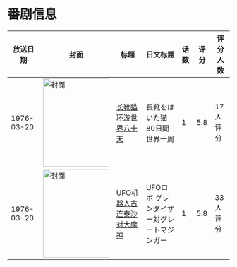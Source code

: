 # 番剧信息

|放送日期|封面|标题|日文标题|话数|评分|评分人数|
|---|---|---|---|---|---|---|
|1976-03-20|<img src="https://lain.bgm.tv/pic/cover/c/f1/96/83545_JqLJI.jpg" alt="封面" style="width:150px;height:200px;object-fit:cover;">|[长靴猫环游世界八十天](https://bangumi.tv/subject/83545)|長靴をはいた猫 80日間世界一周|1|5.8|17人评分|
|1976-03-20|<img src="https://lain.bgm.tv/pic/cover/c/e1/d9/112964_aU5E9.jpg" alt="封面" style="width:150px;height:200px;object-fit:cover;">|[UFO机器人古连泰沙对大魔神](https://bangumi.tv/subject/112964)|UFOロボ グレンダイザー対グレートマジンガー|1|5.8|33人评分|
